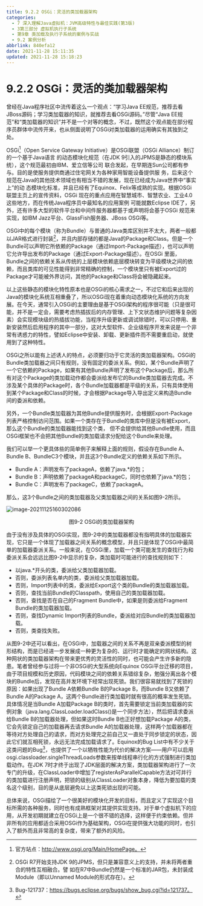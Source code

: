 ```yaml
---
title: 9.2.2 OSGi：灵活的类加载器架构
categories: 
  - 7 深入理解Java虛拟机：JVM高级特性与最佳实践(第3版)
  - 3第三部分 虚拟机执行子系统
  - 第9章 类加载及执行子系统的案例与实战
  - 9.2 案例分析
abbrlink: 840efa12
date: 2021-11-28 15:11:35
updated: 2021-11-28 15:18:23
---
```

# 9.2.2 OSGi：灵活的类加载器架构
曾经在Java程序社区中流传着这么一个观点：“学习Java EE规范，推荐去看JBoss源码；学习类加载器的知识，就推荐去看OSGi源码。”尽管“Java EE规范”和“类加载器的知识”并不是一个对等的概念，不过，既然这个观点能在部分程序员群体中流传开来，也从侧面说明了OSGi对类加载器的运用确实有其独到之处。

OSGi[^1]（Open Service Gateway Initiative）是OSGi联盟（OSGi Alliance）制订的一个基于Java语言 的动态模块化规范（在JDK 9引入的JPMS是静态的模块系统），这个规范最初由IBM、爱立信等公司 联合发起，在早期连Sun公司都有参与。目的是使服务提供商通过住宅网关为各种家用智能设备提供服 务，后来这个规范在Java的其他技术领域也有相当不错的发展，现在已经成为Java世界中“事实上”的动 态模块化标准，并且已经有了Equinox、Felix等成熟的实现。根据OSGi联盟主页上的宣传资料，OSGi 现在的重点应用在智慧城市、智慧农业、工业4.0这些地方，而在传统Java程序员中最知名的应用案例 可能就数Eclipse IDE了，另外，还有许多大型的软件平台和中间件服务器都基于或声明将会基于OSGi 规范来实现，如IBM Jazz平台、GlassFish服务器、JBoss OSGi等。

OSGi中的每个模块（称为Bundle）与普通的Java类库区别并不太大，两者一般都以JAR格式进行封装[^2]，并且内部存储的都是Java的Package和Class。但是一个Bundle可以声明它所依赖的Package（通过Import-Package描述），也可以声明它允许导出发布的Package（通过Export-Package描述）。在OSGi 里面，Bundle之间的依赖关系从传统的上层模块依赖底层模块转变为平级模块之间的依赖，而且类库的可见性能得到非常精确的控制，一个模块里只有被Export过的Package才可能被外界访问，其他的Package和Class将会被隐藏起来。

以上这些静态的模块化特性原本也是OSGi的核心需求之一，不过它和后来出现的Java的模块化系统互相重叠了，所以OSGi现在着重向动态模块化系统的方向发展。在今天，通常引入OSGi的主要理由是基于OSGi架构的程序很可能（只是很可能，并不是一定会，需要考虑热插拔后的内存管理、上下文状态维护问题等复杂因素）会实现模块级的热插拔功能，当程序升级更新或调试除错时，可以只停用、重新安装然后启用程序的其中一部分，这对大型软件、企业级程序开发来说是一个非常有诱惑力的特性，譬如Eclipse中安装、卸载、更新插件而不需要重启动，就使用到了这种特性。

OSGi之所以能有上述诱人的特点，必须要归功于它灵活的类加载器架构。OSGi的Bundle类加载器之间只有规则，没有固定的委派关系。例如，某个Bundle声明了一个它依赖的Package，如果有其他Bundle声明了发布这个Package后，那么所有对这个Package的类加载动作都会委派给发布它的Bundle类加载器去完成。不涉及某个具体的Package时，各个Bundle加载器都是平级的关系，只有具体使用到某个Package和Class的时候，才会根据Package导入导出定义来构造Bundle间的委派和依赖。

另外，一个Bundle类加载器为其他Bundle提供服务时，会根据Export-Package列表严格控制访问范围。如果一个类存在于Bundle的类库中但是没有被Export，那么这个Bundle的类加载器能找到这个类， 但不会提供给其他Bundle使用，而且OSGi框架也不会把其他Bundle的类加载请求分配给这个Bundle来处理。

我们可以举一个更具体些的简单例子来解释上面的规则，假设存在Bundle A、Bundle B、BundleC3个模块，并且这3个Bundle定义的依赖关系如下所示。

- Bundle A：声明发布了packageA，依赖了java.*的包；
- Bundle B：声明依赖了packageA和packageC，同时也依赖了java.*的包；
- Bundle C：声明发布了packageC，依赖了packageA。

那么，这3个Bundle之间的类加载器及父类加载器之间的关系如图9-2所示。

![image-20211125160302086](https://gitee.com/XiaoLan223/images/raw/master/Blog/Sum/20211125160302.png)

<center>图9-2 OSGi的类加载器架构</center>

由于没有涉及具体的OSGi实现，图9-2中的类加载器都没有指明具体的加载器实现，它只是一个体现了加载器之间关系的概念模型，并且只是体现了OSGi中最简单的加载器委派关系。一般来说，在OSGi里，加载一个类可能发生的查找行为和委派关系会远远比图9-2中显示的复杂，类加载时可能进行的查找规则如下：

- 以java.*开头的类，委派给父类加载器加载。
- 否则，委派列表名单内的类，委派给父类加载器加载。
- 否则，Import列表中的类，委派给Export这个类的Bundle的类加载器加载。
- 否则，查找当前Bundle的Classpath，使用自己的类加载器加载。
- 否则，查找是否在自己的Fragment Bundle中，如果是则委派给Fragment Bundle的类加载器加载。
- 否则，查找Dynamic Import列表的Bundle，委派给对应Bundle的类加载器加载。
- 否则，类查找失败。

从图9-2中还可以看出，在OSGi中，加载器之间的关系不再是双亲委派模型的树形结构，而是已经进一步发展成一种更为复杂的、运行时才能确定的网状结构。这种网状的类加载器架构在带来更优秀的灵活性的同时，也可能会产生许多新的隐患。笔者曾经参与过将一个非OSGi的大型系统向Equinox OSGi平台迁移的项目，由于项目规模和历史原因，代码模块之间的依赖关系错综复杂，勉强分离出各个模块的Bundle后，发现在高并发环境下经常出现死锁。我们很容易就找到了死锁的原因：如果出现了Bundle A依赖Bundle B的Package B，而Bundle B又依赖了Bundle A的Package A，这两个Bundle进行类加载时就有很高的概率发生死锁。具体情况是当Bundle A加载Package B的类时，首先需要锁定当前类加载器的实例对象（java.lang.ClassLoader.loadClass()是一个同步方法），然后把请求委派给Bundle B的加载器处理，但如果这时Bundle B也正好想加载Package A的类，它会先锁定自己的加载器再去请求Bundle A的加载器处理，这样两个加载器都在等待对方处理自己的请求，而对方处理完之前自己又一直处于同步锁定的状态，因此它们就互相死锁，永远无法完成加载请求了。Equinox的Bug List中有不少关于这类问题的Bug[^3]，也提供了一个以牺牲性能为代价的解决方案——用户可以启用osgi.classloader.singleThreadLoads参数来按单线程串行化的方式强制进行类加载动作。在JDK 7时才终于出现了JDK层面的解决方案，类加载器架构进行了一次专门的升级，在ClassLoader中增加了registerAsParallelCapable方法对可并行的类加载进行注册声明，把锁的级别从ClassLoader对象本身，降低为要加载的类名这个级别，目的是从底层避免以上这类死锁出现的可能。

总体来说，OSGi描绘了一个很美好的模块化开发的目标，而且定义了实现这个目标所需的各种服务，同时也有成熟框架对其提供实现支持。对于单个虚拟机下的应用，从开发初期就建立在OSGi上是一个很不错的选择，这样便于约束依赖。但并非所有的应用都适合采用OSGi作为基础架构，OSGi在提供强大功能的同时，也引入了额外而且非常高的复杂度，带来了额外的风险。

[^1]: 官方站点：http://www.osgi.org/Main/HomePage。 
[^2]: OSGi R7开始支持JDK 9的JPMS，但只是兼容意义上的支持，并未将两者重合的特性互相融合。譬 如在R7中Bundle仍然是一个标准的JAR包，未封装成Module（即以Unnamed Module的形式存在）。 
[^3]: Bug-121737：https://bugs.eclipse.org/bugs/show_bug.cgi?id=121737。
